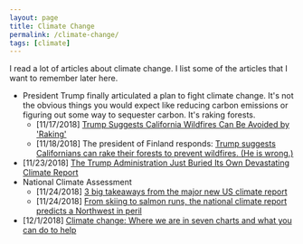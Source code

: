 ```yaml
---
layout: page
title: Climate Change
permalink: /climate-change/
tags: [climate]
---
```


I read a lot of articles about climate change. I list some of the
articles that I want to remember later here.

- President Trump finally articulated a plan to fight climate
  change. It's not the obvious things you would expect like reducing
  carbon emissions or figuring out some way to sequester carbon. It's
  raking forests.
  - [11/17/2018] [Trump Suggests California Wildfires Can Be Avoided
    by
    'Raking'](https://earther.gizmodo.com/trump-suggests-california-wildfires-can-be-avoided-by-r-1830516283)
  - [11/18/2018] The president of Finland responds: [Trump suggests
    Californians can rake their forests to prevent wildfires. (He is
    wrong.)](https://www.washingtonpost.com/world/2018/11/18/trump-suggests-californians-can-rake-their-forests-prevent-wildfires-he-is-wrong/)
- [11/23/2018] [The Trump Administration Just Buried Its Own
  Devastating Climate
  Report](https://www.motherjones.com/politics/2018/11/trump-admin-devastating-climate-report-black-friday/)
- National Climate Assessment
  - [11/24/2018] [3 big takeaways from the major new US climate
    report](https://www.vox.com/2018/11/24/18109883/climate-report-2018-national-assessment)
  - [11/24/2018] [From skiing to salmon runs, the national climate
    report predicts a Northwest in
    peril](https://www.seattletimes.com/seattle-news/environment/national-climate-assessment-paints-grim-picture-for-northwest/)
- [12/1/2018] [Climate change: Where we are in seven charts and what you can do to help](https://www.bbc.com/news/science-environment-46384067)
